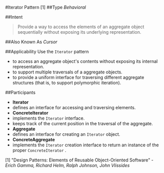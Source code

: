#Iterator Pattern [1] 
##Type
*Behavioral*

##Intent
> Provide a way to access the elements of an aggregate object sequentially without exposing its underlying representation.

##Also Known As
*Cursor*

##Applicability
Use the `Iterator` pattern
 - to access an aggregate object's contents without exposing its internal representation.
 - to support multiple traversals of a aggregate objects.
 - to provide a uniform interface for traversing different aggregate structures (that is, to support polymorphic iteration).

##Participants
- **Iterator**
 - defines an interface for accessing and traversing elements.
- **ConcreteIterator**
 - implements the `Iterator` interface.
 - keeps track of the current position in the traversal of the aggregate.
- **Aggregate**
 - defines an interface for creating an `Iterator` object.
- **ConcreteAggregate**
 - implements the `Iterator` creation interface to return an instance of the proper `ConcreteIterator` .

[1] "Design Patterns: Elements of Reusable Object-Oriented Software" - *Erich Gamma, Richard Helm, Ralph Johnson, John Vlissides*
